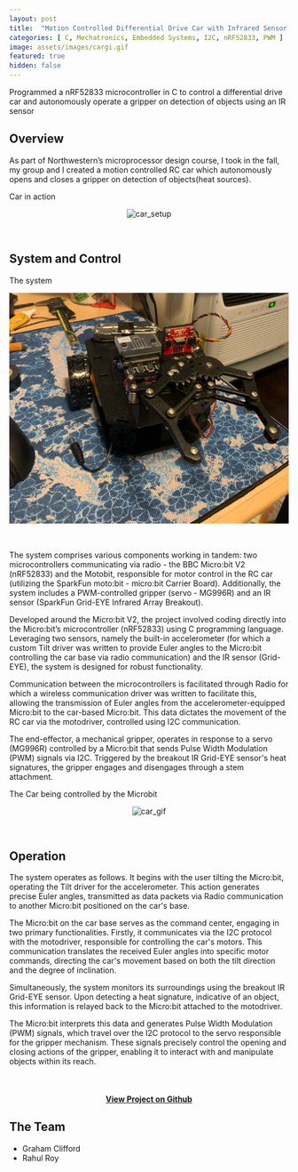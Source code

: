 ```yaml
---
layout: post
title:  "Motion Controlled Differential Drive Car with Infrared Sensor (IR) Operated Gripper"
categories: [ C, Mechatronics, Embedded Systems, I2C, nRF52833, PWM ]
image: assets/images/cargi.gif
featured: true
hidden: false
---
```

Programmed a nRF52833 microcontroller in C to control a differential drive car and autonomously operate a gripper on detection of objects using an IR sensor

## Overview
As part of Northwestern’s microprocessor design course, I took in the fall, my group and I created a motion controlled RC car which autonomously opens and closes a gripper on detection of objects(heat sources).

Car in action

<div align="center"><img src="https://raw.githubusercontent.com/roy2909/roy2909.github.io/335c33a8b59c644fb7b8f54dcdef2fb14fb2cdd6/assets/images/grip.gif" alt="car_setup" width="600"/></div>

&nbsp;

## System and Control

The system 

<div align="center"><img src="https://raw.githubusercontent.com/roy2909/roy2909.github.io/5c2da00e658749bc5bcbfaa6060f021950e988cf/assets/images/carset.png" alt="car_setup" width="600"/></div>

&nbsp;

The system comprises various components working in tandem: two microcontrollers communicating via radio - the BBC Micro:bit V2 (nRF52833) and the Motobit, responsible for motor control in the RC car (utilizing the SparkFun moto:bit - micro:bit Carrier Board). Additionally, the system includes a PWM-controlled gripper (servo - MG996R) and an IR sensor (SparkFun Grid-EYE Infrared Array Breakout).

Developed around the Micro:bit V2, the project involved coding directly into the Micro:bit’s microcontroller (nRF52833) using C programming language. Leveraging two sensors, namely the built-in accelerometer (for which a custom Tilt driver was written to provide Euler angles to the Micro:bit controlling the car base via radio communication) and the IR sensor (Grid-EYE), the system is designed for robust functionality.

Communication between the microcontrollers is facilitated through Radio for which a wireless communication driver was written to facilitate this, allowing the transmission of Euler angles from the accelerometer-equipped Micro:bit to the car-based Micro:bit. This data dictates the movement of the RC car via the motodriver, controlled using I2C communication.

The end-effector, a mechanical gripper, operates in response to a servo (MG996R) controlled by a Micro:bit that sends Pulse Width Modulation (PWM) signals via I2C. Triggered by the breakout IR Grid-EYE sensor's heat signatures, the gripper engages and disengages through a stem attachment.

The Car being controlled by the Microbit

<div align="center"><img src="https://raw.githubusercontent.com/roy2909/roy2909.github.io/6636d5643b15a614417a1c87e04d364e50d60b3b/assets/images/car1.gif" alt="car_gif" width="600"/></div>

&nbsp;


## Operation

The system operates as follows. It begins with the user tilting the Micro:bit, operating the Tilt driver for the accelerometer. This action generates precise Euler angles, transmitted as data packets via Radio communication to another Micro:bit positioned on the car's base.

The Micro:bit on the car base serves as the command center, engaging in two primary functionalities. Firstly, it communicates via the I2C protocol with the motodriver, responsible for controlling the car's motors. This communication translates the received Euler angles into specific motor commands, directing the car's movement based on both the tilt direction and the degree of inclination.

Simultaneously, the system monitors its surroundings using the breakout IR Grid-EYE sensor. Upon detecting a heat signature, indicative of an object, this information is relayed back to the Micro:bit attached to the motodriver.

The Micro:bit interprets this data and generates Pulse Width Modulation (PWM) signals, which travel over the I2C protocol to the servo responsible for the gripper mechanism. These signals precisely control the opening and closing actions of the gripper, enabling it to interact with and manipulate objects within its reach.

&nbsp;

<div align="center"><h4> <a href="https://github.com/roy2909/Motioncar">View Project on Github</a></h4></div>




## The Team
* Graham Clifford
* Rahul Roy
